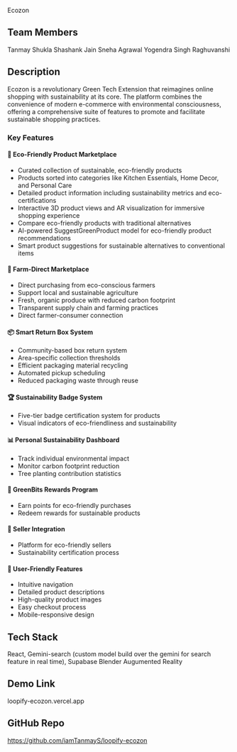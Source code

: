 Ecozon 

## Team Members
  Tanmay Shukla
  Shashank Jain
  Sneha Agrawal
  Yogendra Singh Raghuvanshi

## Description

Ecozon is a revolutionary Green Tech Extension that reimagines online shopping with sustainability at its core. The platform combines the convenience of modern e-commerce with environmental consciousness, offering a comprehensive suite of features to promote and facilitate sustainable shopping practices.

### Key Features

#### 🌿 Eco-Friendly Product Marketplace
- Curated collection of sustainable, eco-friendly products
- Products sorted into categories like Kitchen Essentials, Home Decor, and Personal Care
- Detailed product information including sustainability metrics and eco-certifications
- Interactive 3D product views and AR visualization for immersive shopping experience
- Compare eco-friendly products with traditional alternatives
- AI-powered SuggestGreenProduct model for eco-friendly product recommendations
- Smart product suggestions for sustainable alternatives to conventional items

#### 🚜 Farm-Direct Marketplace
- Direct purchasing from eco-conscious farmers
- Support local and sustainable agriculture
- Fresh, organic produce with reduced carbon footprint
- Transparent supply chain and farming practices
- Direct farmer-consumer connection

#### 📦 Smart Return Box System
- Community-based box return system
- Area-specific collection thresholds
- Efficient packaging material recycling
- Automated pickup scheduling
- Reduced packaging waste through reuse

#### 🏆 Sustainability Badge System
- Five-tier badge certification system for products
- Visual indicators of eco-friendliness and sustainability

#### 📊 Personal Sustainability Dashboard
- Track individual environmental impact
- Monitor carbon footprint reduction
- Tree planting contribution statistics

#### 💚 GreenBits Rewards Program
- Earn points for eco-friendly purchases
- Redeem rewards for sustainable products


#### 👥 Seller Integration
- Platform for eco-friendly sellers
- Sustainability certification process


#### 📱 User-Friendly Features
- Intuitive navigation
- Detailed product descriptions
- High-quality product images
- Easy checkout process
- Mobile-responsive design


## Tech Stack
 React,
 Gemini-search (custom model build over the gemini for search feature in real time),
 Supabase
 Blender
 Augumented Reality

## Demo Link
loopify-ecozon.vercel.app

## GitHub Repo

https://github.com/iamTanmayS/loopify-ecozon
